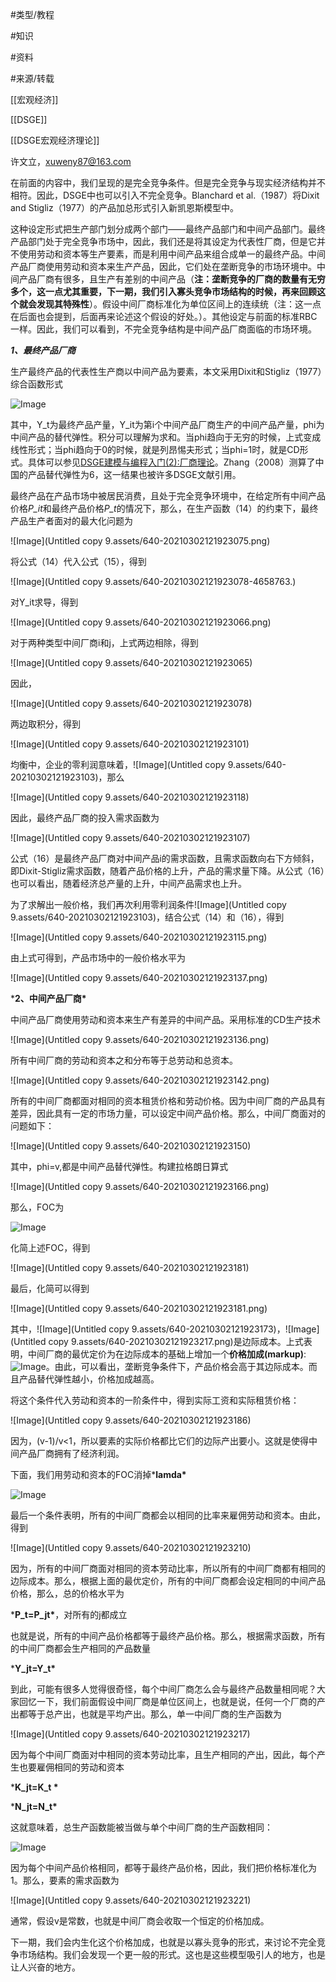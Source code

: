 

#类型/教程

#知识 

#资料 

#来源/转载



[[宏观经济]]

[[DSGE]]

[[DSGE宏观经济理论]]





许文立，xuweny87@163.com



在前面的内容中，我们呈现的是完全竞争条件。但是完全竞争与现实经济结构并不相符。因此，DSGE中也可以引入不完全竞争。Blanchard et al.（1987）将Dixit and Stigliz（1977）的产品加总形式引入新凯恩斯模型中。

这种设定形式把生产部门划分成两个部门——最终产品部门和中间产品部门。最终产品部门处于完全竞争市场中，因此，我们还是将其设定为代表性厂商，但是它并不使用劳动和资本等生产要素，而是利用中间产品来组合成单一的最终产品。中间产品厂商使用劳动和资本来生产产品，因此，它们处在垄断竞争的市场环境中。中间产品厂商有很多，且生产有差别的中间产品（**注：垄断竞争的厂商的数量有无穷多个，这一点尤其重要，下一期，我们引入寡头竞争市场结构的时候，再来回顾这个就会发现其特殊性**）。假设中间厂商标准化为单位区间上的连续统（注：这一点在后面也会提到，后面再来论述这个假设的好处。）。其他设定与前面的标准RBC一样。因此，我们可以看到，不完全竞争结构是中间产品厂商面临的市场环境。

***1、最终产品厂商***

生产最终产品的代表性生产商以中间产品为要素，本文采用Dixit和Stigliz（1977）综合函数形式

![Image](http://mmbiz.qpic.cn/mmbiz_png/QA2ILNosZr6zPCIz9tUf03X6FLnEMficNFn2qDP3qibTpjd1c1EjDOsPG59gY6OZcXdHicVuRYJhnRUoyziagnvUog/640?wx_fmt=png&tp=webp&wxfrom=5&wx_lazy=1&wx_co=1)

其中，Y_t为最终产品产量，Y_it为第i个中间产品厂商生产的中间产品产量，phi为中间产品的替代弹性。积分可以理解为求和。当phi趋向于无穷的时候，上式变成线性形式；当phi趋向于0的时候，就是列昂惕夫形式；当phi=1时，就是CD形式。具体可以参见[DSGE建模与编程入门(2):厂商理论](http://mp.weixin.qq.com/s?__biz=MzAwODY5MDA3NA==&mid=2455725487&idx=1&sn=5a3cde8d9109c817a07f27e8ca55b33a&scene=21#wechat_redirect)。Zhang（2008）测算了中国的产品替代弹性为6，这一结果也被许多DSGE文献引用。

最终产品在产品市场中被居民消费，且处于完全竞争环境中，在给定所有中间产品价格*P_it*和最终产品价格*P_t*的情况下，那么，在生产函数（14）的约束下，最终产品生产者面对的最大化问题为

![Image](Untitled copy 9.assets/640-20210302121923075.png)

将公式（14）代入公式（15），得到

![Image](Untitled copy 9.assets/640-20210302121923078-4658763.)

对Y_it求导，得到

![Image](Untitled copy 9.assets/640-20210302121923066.png)

对于两种类型中间厂商i和j，上式两边相除，得到

![Image](Untitled copy 9.assets/640-20210302121923065)

因此，

![Image](Untitled copy 9.assets/640-20210302121923078)

两边取积分，得到

![Image](Untitled copy 9.assets/640-20210302121923101)

均衡中，企业的零利润意味着，![Image](Untitled copy 9.assets/640-20210302121923103)，那么

![Image](Untitled copy 9.assets/640-20210302121923118)

因此，最终产品厂商的投入需求函数为

![Image](Untitled copy 9.assets/640-20210302121923107)

公式（16）是最终产品厂商对中间产品i的需求函数，且需求函数向右下方倾斜，即Dixit-Stigliz需求函数，随着产品价格的上升，产品的需求量下降。从公式（16）也可以看出，随着经济总产量的上升，中间产品需求也上升。

为了求解出一般价格，我们再次利用零利润条件![Image](Untitled copy 9.assets/640-20210302121923103)，结合公式（14）和（16），得到

![Image](Untitled copy 9.assets/640-20210302121923115.png)

由上式可得到，产品市场中的一般价格水平为

![Image](Untitled copy 9.assets/640-20210302121923137.png)



***2、中间产品厂商\***

中间产品厂商使用劳动和资本来生产有差异的中间产品。采用标准的CD生产技术

![Image](Untitled copy 9.assets/640-20210302121923136.png)

所有中间厂商的劳动和资本之和分布等于总劳动和总资本。

![Image](Untitled copy 9.assets/640-20210302121923142.png)

所有的中间厂商都面对相同的资本租赁价格和劳动价格。因为中间厂商的产品具有差异，因此具有一定的市场力量，可以设定中间产品价格。那么，中间厂商面对的问题如下：

![Image](Untitled copy 9.assets/640-20210302121923150)

其中，phi=v,都是中间产品替代弹性。构建拉格朗日算式

![Image](Untitled copy 9.assets/640-20210302121923166.png)

那么，FOC为

![Image](http://mmbiz.qpic.cn/mmbiz_png/QA2ILNosZr6zPCIz9tUf03X6FLnEMficNbt6ux8OmPUkVwhpYo2zn4ejwciceaPdU5qw3ibZ74PvclxPibwTmz5Mgw/640?wx_fmt=png&tp=webp&wxfrom=5&wx_lazy=1&wx_co=1)

化简上述FOC，得到

![Image](Untitled copy 9.assets/640-20210302121923181)

最后，化简可以得到

![Image](Untitled copy 9.assets/640-20210302121923181.png)

其中，![Image](Untitled copy 9.assets/640-20210302121923173)，![Image](Untitled copy 9.assets/640-20210302121923217.png)是边际成本。上式表明，中间厂商的最优定价为在边际成本的基础上增加一个**价格加成(markup)**:![Image](http://mmbiz.qpic.cn/mmbiz_png/QA2ILNosZr6zPCIz9tUf03X6FLnEMficNfG6E6YShDiacGvJo7cqIQwgFSag6zbFvYAsJDVjGSGhIkgeHk5MD5Eg/640?wx_fmt=png&tp=webp&wxfrom=5&wx_lazy=1&wx_co=1)。由此，可以看出，垄断竞争条件下，产品价格会高于其边际成本。而且产品替代弹性越小，价格加成越高。

将这个条件代入劳动和资本的一阶条件中，得到实际工资和实际租赁价格：

![Image](Untitled copy 9.assets/640-20210302121923186)

因为，(v-1)/v<1，所以要素的实际价格都比它们的边际产出要小。这就是使得中间产品厂商拥有了经济利润。

下面，我们用劳动和资本的FOC消掉***lamda\***

![Image](http://mmbiz.qpic.cn/mmbiz_png/QA2ILNosZr6zPCIz9tUf03X6FLnEMficNhibY9XJQ9Z3PxaoMIPplYz38aDzyBnS6uFNQLpHnyRzxkE0X7Ubxq1A/640?wx_fmt=png&tp=webp&wxfrom=5&wx_lazy=1&wx_co=1)



最后一个条件表明，所有的中间厂商都会以相同的比率来雇佣劳动和资本。由此，得到

![Image](Untitled copy 9.assets/640-20210302121923210)

因为，所有的中间厂商面对相同的资本劳动比率，所以所有的中间厂商都有相同的边际成本。那么，根据上面的最优定价，所有的中间厂商都会设定相同的中间产品价格，那么，总的价格水平为

***P_t=P_jt\***，对所有的j都成立

也就是说，所有的中间产品价格都等于最终产品价格。那么，根据需求函数，所有的中间厂商都会生产相同的产品数量

***Y_jt=Y_t\***

到此，可能有很多人觉得很奇怪，每个中间厂商怎么会与最终产品数量相同呢？大家回忆一下，我们前面假设中间厂商是单位区间上，也就是说，任何一个厂商的产出都等于总产出，也就是平均产出。那么，单一中间厂商的生产函数为

![Image](Untitled copy 9.assets/640-20210302121923217)

因为每个中间厂商面对中相同的资本劳动比率，且生产相同的产出，因此，每个产生也要雇佣相同的劳动和资本

***K_jt=K_t
\***

***N_jt=N_t\***

这就意味着，总生产函数能被当做与单个中间厂商的生产函数相同：

![Image](http://mmbiz.qpic.cn/mmbiz_png/QA2ILNosZr6zPCIz9tUf03X6FLnEMficN3R2ufpFwI0H9WqiaicWHdrrN1Pybfdh8Nj1zga5BP8TOVo7xHQGMwekg/640?wx_fmt=png&tp=webp&wxfrom=5&wx_lazy=1&wx_co=1)

因为每个中间产品价格相同，都等于最终产品价格，因此，我们把价格标准化为1。那么，要素的需求函数为

![Image](Untitled copy 9.assets/640-20210302121923221)

通常，假设v是常数，也就是中间厂商会收取一个恒定的价格加成。



下一期，我们会内生化这个价格加成，也就是以寡头竞争的形式，来讨论不完全竞争市场结构。我们会发现一个更一般的形式。这也是这些模型吸引人的地方，也是让人兴奋的地方。
